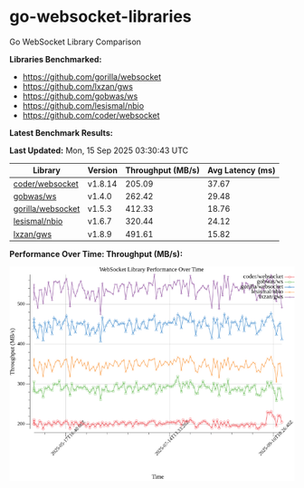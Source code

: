 # go-websocket-libraries

Go WebSocket Library Comparison

**Libraries Benchmarked:**

- https://github.com/gorilla/websocket
- https://github.com/lxzan/gws
- https://github.com/gobwas/ws
- https://github.com/lesismal/nbio
- https://github.com/coder/websocket

**Latest Benchmark Results:**

<!-- BENCHMARK_TABLE_START -->
**Last Updated:** Mon, 15 Sep 2025 03:30:43 UTC

| Library                                         | Version         | Throughput (MB/s) | Avg Latency (ms) |
| ----------------------------------------------- | --------------- | ----------------- | ---------------- |
| [coder/websocket](https://github.com/coder/websocket) | v1.8.14 | 205.09 | 37.67 |
| [gobwas/ws](https://github.com/gobwas/ws) | v1.4.0 | 262.42 | 29.48 |
| [gorilla/websocket](https://github.com/gorilla/websocket) | v1.5.3 | 412.33 | 18.76 |
| [lesismal/nbio](https://github.com/lesismal/nbio) | v1.6.7 | 320.44 | 24.12 |
| [lxzan/gws](https://github.com/lxzan/gws) | v1.8.9 | 491.61 | 15.82 |
<!-- BENCHMARK_TABLE_END -->

**Performance Over Time: Throughput (MB/s):**

![Benchmark Performance Graph](benchmark_performance.png)